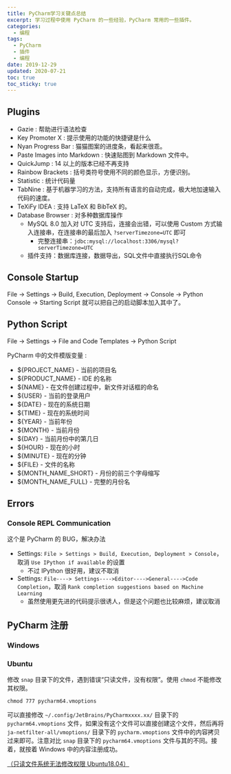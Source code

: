 ```yaml
---
title: PyCharm学习关键点总结
excerpt: 学习过程中使用 PyCharm 的一些经验，PyCharm 常用的一些插件。
categories:
  - 编程
tags:
  - PyCharm
  - 插件
  - 编程
date: 2019-12-29
updated: 2020-07-21
toc: true
toc_sticky: true
---
```


## Plugins

- Gazie : 帮助进行语法检查
- Key Promoter X : 提示使用的功能的快捷键是什么
- Nyan Progress Bar : 猫猫图案的进度条，看起来很乖。
- Paste Images into Markdown : 快速贴图到 Markdown 文件中。
- QuickJump : 14 以上的版本已经不再支持
- Rainbow Brackets : 括号类符号使用不同的颜色显示，方便识别。
- Statistic : 统计代码量
- TabNine : 基于机器学习的方法，支持所有语言的自动完成，极大地加速输入代码的速度。
- TeXiFy IDEA : 支持 LaTeX 和 BibTeX 的。
- Database Browser : 对多种数据库操作
    - MySQL 8.0 加入对 UTC 支持后，连接会出错，可以使用 Custom 方式输入连接串，在连接串的最后加入 `?serverTimezone=UTC` 即可
        - 完整连接串：`jdbc:mysql://localhost:3306/mysql?serverTimezone=UTC `
    - 插件支持：数据库连接，数据导出，SQL文件中直接执行SQL命令

## Console Startup

File → Settings → Build, Execution, Deployment → Console → Python Console → Starting Script
就可以把自己的启动脚本加入其中了。

## Python Script

File → Settings → File and Code Templates → Python Script

PyCharm 中的文件模版变量 :

- \$\{PROJECT_NAME} - 当前的项目名
- \$\{PRODUCT_NAME} - IDE 的名称
- \$\{NAME} - 在文件创建过程中，新文件对话框的命名
- \$\{USER} - 当前的登录用户
- \$\{DATE} - 现在的系统日期
- \$\{TIME} - 现在的系统时间
- \$\{YEAR} - 当前年份
- \$\{MONTH} - 当前月份
- \$\{DAY} - 当前月份中的第几日
- \$\{HOUR} - 现在的小时
- \$\{MINUTE} - 现在的分钟
- \$\{FILE} - 文件的名称
- \$\{MONTH_NAME_SHORT} - 月份的前三个字母缩写
- \$\{MONTH_NAME_FULL} - 完整的月份名

## Errors

### Console REPL Communication

这个是 PyCharm 的 BUG，解决办法

- Settings: `File > Settings > Build, Execution, Deployment > Console`，取消 `Use IPython if available` 的设置
    - 不过 IPython 很好用，建议不取消
- Settings: `File----> Settings---->Editor---->General---->Code Completion`，取消 `Rank completion suggestions based on Machine Learning`
    - 虽然使用更先进的代码提示很诱人，但是这个问题也比较麻烦，建议取消

## PyCharm 注册

### Windows

### Ubuntu

修改 `snap` 目录下的文件，遇到错误“只读文件，没有权限”。使用 `chmod` 不能修改其权限。

```shell
chmod 777 pycharm64.vmoptions
```

可以直接修改 `~/.config/JetBrains/PyCharmxxxx.xx/` 目录下的 `pycharm64.vmoptions` 文件，如果没有这个文件可以直接创建这个文件，然后再将 `ja-netfilter-all/vmoptions/` 目录下的 `pycharm.vmoptions` 文件中的内容拷贝过来即可。注意对比 `snap` 目录下的 `pycharm64.vmoptions` 文件与其的不同。接着，就按着 Windows 中的内容注册成功。

[（只读文件系统无法修改权限 Ubuntu18.04）](https://blog.csdn.net/qq_44861675/article/details/108940136)
